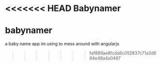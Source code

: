 <<<<<<< HEAD
Babynamer
=======
babynamer
=========

a baby name app im using to mess around with angularjs
>>>>>>> faf889ae8fcda6c052837c71a3d664e48a4a0497

